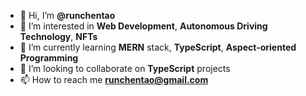 - 👋 Hi, I’m **@runchentao**
- 👀 I’m interested in **Web Development**, **Autonomous Driving Technology**, **NFTs**
- 🌱 I’m currently learning **MERN** stack, **TypeScript**, **Aspect-oriented Programming**
- 💞️ I’m looking to collaborate on **TypeScript** projects
- 📫 How to reach me **runchentao@gmail.com**

<!---
runchentao/runchentao is a ✨ special ✨ repository because its `README.md` (this file) appears on your GitHub profile.
You can click the Preview link to take a look at your changes.
--->

